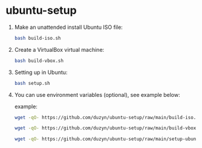 # ubuntu-setup

1. Make an unattended install Ubuntu ISO file:

   ```bash
   bash build-iso.sh
   ```

2. Create a VirtualBox virtual machine:

   ```bash
   bash build-vbox.sh
   ```

3. Setting up in Ubuntu:

   ```bash
   bash setup.sh
   ```

4. You can use environment variables (optional), see example below:

    example:

    ```bash
    wget -qO- https://github.com/duzyn/ubuntu-setup/raw/main/build-iso.sh | DEBUG=true ISO_URL=https://mirrors.ustc.edu.cn/ubuntu-cdimage/xubuntu/releases/20.04.6/release/xubuntu-20.04.6-desktop-amd64.iso USERNAME=john PASSWORD=111111 FULL_NAME="John Doe" HOST=xubuntu DOMAIN=xubuntu.guest.virtualbox.org LOCALE=zh_CN TIMEZONE=Asia/Shanghai bash
    ```

    ```bash
    wget -qO- https://github.com/duzyn/ubuntu-setup/raw/main/build-vbox.sh | DEBUG=true ISO_URL=https://mirrors.ustc.edu.cn/ubuntu-cdimage/xubuntu/releases/20.04.6/release/xubuntu-20.04.6-desktop-amd64.iso VBOX_NAME=xubuntu-20.04.6-desktop-amd64 VBOX_OS_TYPE=Ubuntu_64 VBOX_CPU_NUMBER=2 VBOX_MEMORY=2048 VBOX_VRAM=128 VBOX_HDD_SIZE=61440 VBOX_HDD_FORMAT=VDI bash
    ```

    ```bash
    wget -qO- https://github.com/duzyn/ubuntu-setup/raw/main/setup-ubuntu.sh | DEBUG=true LOCALE="en_US" APT_MIRROR="archive.ubuntu.com" NPM_REGISTRY_MIRROR="https://registry.npmjs.org" bash
    ```
